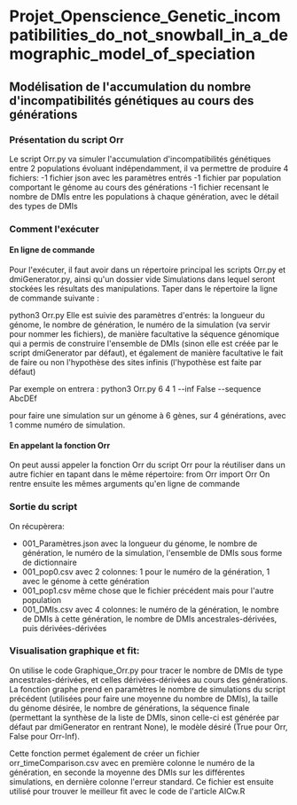 # Projet_Openscience_Genetic_incompatibilities_do_not_snowball_in_a_demographic_model_of_speciation
## Modélisation de l'accumulation du nombre d'incompatibilités génétiques au cours des générations

### Présentation du script Orr
Le script Orr.py va simuler l'accumulation d'incompatibilités génétiques entre 2 populations évoluant indépendamment, il va permettre de produire 4 fichiers:
\-1 fichier json avec les paramètres entrés
\-1 fichier par population comportant le génome au cours des générations
\-1 fichier recensant le nombre de DMIs entre les populations à chaque génération, avec le détail des types de DMIs

### Comment l'exécuter
#### En ligne de commande
Pour l'exécuter, il faut avoir dans un répertoire principal les scripts Orr.py et dmiGenerator.py, ainsi qu'un dossier vide Simulations dans lequel seront stockées les résultats des manipulations.
Taper dans le répertoire la ligne de commande suivante  :

python3 Orr.py Elle est suivie des paramètres d'entrés: la longueur du génome, le nombre de génération, le numéro de la simulation (va servir pour nommer les fichiers), de manière facultative la séquence génomique qui a permis de construire l'ensemble de DMIs (sinon elle est créée par le script dmiGenerator par défaut), et également de manière facultative le fait de faire ou non l'hypothèse des sites infinis (l'hypothèse est faite par défaut)

Par exemple on entrera : python3 Orr.py 6 4 1 --inf False --sequence AbcDEf

pour faire une simulation sur un génome à 6 gènes, sur 4 générations, avec 1 comme numéro de simulation.

#### En appelant la fonction Orr

On peut aussi appeler la fonction Orr du script Orr pour la réutiliser dans un autre fichier en tapant dans le même répertoire: from Orr import Orr On rentre ensuite les mêmes arguments qu'en ligne de commande

### Sortie du script
On récupèrera:
- 001_Paramètres.json avec la longueur du génome, le nombre de génération, le numéro de la simulation, l'ensemble de DMIs sous forme de dictionnaire
- 001_pop0.csv avec 2 colonnes: 1 pour le numéro de la génération, 1 avec le génome à cette génération
- 001_pop1.csv même chose que le fichier précédent mais pour l'autre population
- 001_DMIs.csv avec 4 colonnes: le numéro de la génération, le nombre de DMIs à cette génération, le nombre de DMIs ancestrales-dérivées, puis dérivées-dérivées

### Visualisation graphique et fit:
On utilise le code Graphique_Orr.py pour tracer le nombre de DMIs de type ancestrales-dérivées, et celles dérivées-dérivées au cours des générations. La fonction graphe prend en paramètres le nombre de simulations du script précédent (utilisées pour faire une moyenne du nombre de DMIs), la taille du génome désirée, le nombre de générations, la séquence finale (permettant la synthèse de la liste de DMIs, sinon celle-ci est générée par défaut par dmiGenerator en rentrant None), le modèle désiré (True pour Orr, False pour Orr-Inf).

Cette fonction permet également de créer un fichier orr_timeComparison.csv avec en première colonne le numéro de la génération, en seconde la moyenne des DMIs sur les différentes simulations, en dernière colonne l'erreur standard. Ce fichier est ensuite utilisé pour trouver le meilleur fit avec le code de l'article AICw.R
